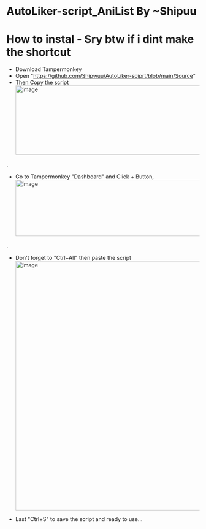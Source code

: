 # AutoLiker-script_AniList By ~Shipuu

# How to instal - Sry btw if i dint make the shortcut

- Download Tampermonkey
- Open "https://github.com/Shipwuu/AutoLiker-sciprt/blob/main/Source"
- Then Copy the script
  <img width="1104" height="181" alt="image" src="https://github.com/user-attachments/assets/35af6387-ee82-4e3b-a6be-c639cfec0291" />

.

- Go to Tampermonkey "Dashboard" and Click + Button,
  <img width="1350" height="147" alt="image" src="https://github.com/user-attachments/assets/11217275-6a1d-4cde-9a6d-47ae4a75ad6e" />

.

- Don't forget to "Ctrl+All" then paste the script
  <img width="1366" height="651" alt="image" src="https://github.com/user-attachments/assets/d1f8faa1-7396-4044-a3cb-c0462fcb92d7" />


- Last "Ctrl+S" to save the script and ready to use...
